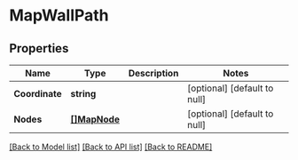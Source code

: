 # MapWallPath

## Properties
Name | Type | Description | Notes
------------ | ------------- | ------------- | -------------
**Coordinate** | **string** |  | [optional] [default to null]
**Nodes** | [**[]MapNode**](map_node.md) |  | [optional] [default to null]

[[Back to Model list]](../README.md#documentation-for-models) [[Back to API list]](../README.md#documentation-for-api-endpoints) [[Back to README]](../README.md)

